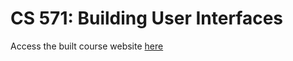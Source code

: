 # CS 571: Building User Interfaces

Access the built course website [here](https://hci-curriculum-uwmadison.github.io/CS571/)
